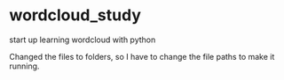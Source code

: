 # wordcloud_study
start up learning wordcloud with python

Changed the files to folders, so I have to change the file paths to make it running.
